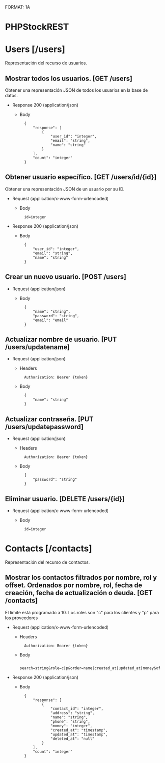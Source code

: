 FORMAT: 1A

# PHPStockREST

# Users [/users]
Representación del recurso de usuarios.

## Mostrar todos los usuarios. [GET /users]
Obtener una representación JSON de todos los usuarios en la base de datos.

+ Response 200 (application/json)
    + Body

            {
                "response": [
                    {
                        "user_id": "integer",
                        "email": "string",
                        "name": "string"
                    }
                ],
                "count": "integer"
            }

## Obtener usuario específico. [GET /users/id/{id}]
Obtener una representación JSON de un usuario por su ID.

+ Request (application/x-www-form-urlencoded)
    + Body

            id=integer

+ Response 200 (application/json)
    + Body

            {
                "user_id": "integer",
                "email": "string",
                "name": "string"
            }

## Crear un nuevo usuario. [POST /users]


+ Request (application/json)
    + Body

            {
                "name": "string",
                "password": "string",
                "email": "email"
            }

## Actualizar nombre de usuario. [PUT /users/updatename]


+ Request (application/json)
    + Headers

            Authorization: Bearer {token}
    + Body

            {
                "name": "string"
            }

## Actualizar contraseña. [PUT /users/updatepassword]


+ Request (application/json)
    + Headers

            Authorization: Bearer {token}
    + Body

            {
                "password": "string"
            }

## Eliminar usuario. [DELETE /users/{id}]


+ Request (application/x-www-form-urlencoded)
    + Body

            id=integer

# Contacts [/contacts]
Representación del recurso de contactos.

## Mostrar los contactos filtrados por nombre, rol y offset. Ordenados por nombre, rol, fecha de creación, fecha de actualización o deuda. [GET /contacts]
El límite está programado a 10.
Los roles son "c" para los clientes y "p" para los proveedores

+ Request (application/x-www-form-urlencoded)
    + Headers

            Authorization: Bearer {token}
    + Body

            search=string&role=c|p&order=name|created_at|updated_at|money&offset=integer

+ Response 200 (application/json)
    + Body

            {
                "response": [
                    {
                        "contact_id": "integer",
                        "address": "string",
                        "name": "string",
                        "phone": "string",
                        "money": "integer",
                        "created_at": "timestamp",
                        "updated_at": "timestamp",
                        "deleted_at": "null"
                    }
                ],
                "count": "integer"
            }